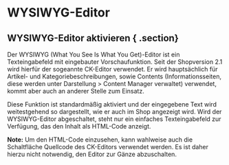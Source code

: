 # WYSIWYG-Editor 

## WYSIWYG-Editor aktivieren { .section}

Der WYSIWYG \(What You See Is What You Get\)-Editor ist ein Texteingabefeld mit eingebauter Vorschaufunktion. Seit der Shopversion 2.1 wird hierfür der sogeannte CK-Editor verwendet. Er wird hauptsächlich für Artikel- und Kategoriebeschreibungen, sowie Contents \(Informationsseiten, diese werden unter Darstellung \> Content Manager verwaltet\) verwendet, kommt aber auch an anderer Stelle zum Einsatz.

Diese Funktion ist standardmäßig aktiviert und der eingegebene Text wird weitestgehend so dargestellt, wie er auch im Shop angezeigt wird. Wird der WYSIWYG-Editor abgeschaltet, steht nur ein einfaches Texteingabefeld zur Verfügung, das den Inhalt als HTML-Code anzeigt.

**Note:** Um den HTML-Code einzusehen, kann wahlweise auch die Schaltfläche Quellcode des CK-Editors verwendet werden. Es ist daher hierzu nicht notwendig, den Editor zur Gänze abzuschalten.



